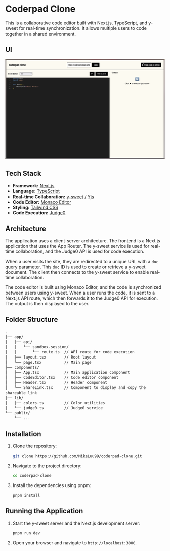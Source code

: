 # Coderpad Clone

This is a collaborative code editor built with Next.js, TypeScript, and y-sweet for real-time synchronization. It allows multiple users to code together in a shared environment.

## UI
![Coderpad Clone Screenshot](/public/screenshot.png)

## Tech Stack

*   **Framework:** [Next.js](https://nextjs.org/)
*   **Language:** [TypeScript](https://www.typescriptlang.org/)
*   **Real-time Collaboration:** [y-sweet](https://y-sweet.dev/) / [Yjs](https://yjs.dev/)
*   **Code Editor:** [Monaco Editor](https://microsoft.github.io/monaco-editor/)
*   **Styling:** [Tailwind CSS](https://tailwindcss.com/)
*   **Code Execution:** [Judge0](https://judge0.com/)

## Architecture

The application uses a client-server architecture. The frontend is a Next.js application that uses the App Router. The y-sweet service is used for real-time collaboration, and the Judge0 API is used for code execution.

When a user visits the site, they are redirected to a unique URL with a `doc` query parameter. This `doc` ID is used to create or retrieve a y-sweet document. The client then connects to the y-sweet service to enable real-time collaboration.

The code editor is built using Monaco Editor, and the code is synchronized between users using y-sweet. When a user runs the code, it is sent to a Next.js API route, which then forwards it to the Judge0 API for execution. The output is then displayed to the user.

## Folder Structure

```
.
├── app/
│   ├── api/
│   │   └── sandbox-session/
│   │       └── route.ts  // API route for code execution
│   ├── layout.tsx        // Root layout
│   └── page.tsx          // Main page
├── components/
│   ├── App.tsx           // Main application component
│   ├── CodeEditor.tsx    // Code editor component
│   ├── Header.tsx        // Header component
│   └── ShareLink.tsx     // Component to display and copy the shareable link
├── lib/
│   ├── colors.ts         // Color utilities
│   └── judge0.ts         // Judge0 service
└── public/
    └── ...
```

## Installation

1.  Clone the repository:
    ```bash
    git clone https://github.com/MikeLuu99/coderpad-clone.git
    ```
2.  Navigate to the project directory:
    ```bash
    cd coderpad-clone
    ```
3.  Install the dependencies using pnpm:
    ```bash
    pnpm install
    ```

## Running the Application

1.  Start the y-sweet server and the Next.js development server:
    ```bash
    pnpm run dev
    ```
2.  Open your browser and navigate to `http://localhost:3000`.
